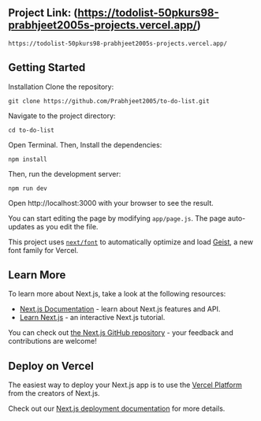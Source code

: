 ## Project Link: (https://todolist-50pkurs98-prabhjeet2005s-projects.vercel.app/)
```
https://todolist-50pkurs98-prabhjeet2005s-projects.vercel.app/
```





## Getting Started

Installation
Clone the repository:
```
git clone https://github.com/Prabhjeet2005/to-do-list.git
```
Navigate to the project directory:
```
cd to-do-list
```
Open Terminal. 
Then, Install the dependencies:
```
npm install
```
Then, run the development server:
```
npm run dev
```
Open http://localhost:3000 with your browser to see the result.

You can start editing the page by modifying `app/page.js`. The page auto-updates as you edit the file.

This project uses [`next/font`](https://nextjs.org/docs/app/building-your-application/optimizing/fonts) to automatically optimize and load [Geist](https://vercel.com/font), a new font family for Vercel.

## Learn More

To learn more about Next.js, take a look at the following resources:

- [Next.js Documentation](https://nextjs.org/docs) - learn about Next.js features and API.
- [Learn Next.js](https://nextjs.org/learn) - an interactive Next.js tutorial.

You can check out [the Next.js GitHub repository](https://github.com/vercel/next.js) - your feedback and contributions are welcome!

## Deploy on Vercel

The easiest way to deploy your Next.js app is to use the [Vercel Platform](https://vercel.com/new?utm_medium=default-template&filter=next.js&utm_source=create-next-app&utm_campaign=create-next-app-readme) from the creators of Next.js.

Check out our [Next.js deployment documentation](https://nextjs.org/docs/app/building-your-application/deploying) for more details.
